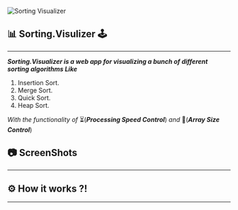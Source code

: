 <p align="center">
  
![Sorting Visualizer](https://user-images.githubusercontent.com/40190772/83947174-c3254280-a815-11ea-960c-65d1e2576bce.png)

</p>

## 📊 Sorting.Visulizer 🕹

---

**_Sorting.Visualizer is a web app for visualizing a bunch of different sorting algorithms Like_**

1. Insertion Sort.
2. Merge Sort.
3. Quick Sort.
4. Heap Sort.

_With the functionality of_ ⏳(**_Processing Speed Control_**) _and_ 📏(**_Array Size Control_**)

## 📷 ScreenShots

---

## ⚙ How it works ?!

---

